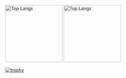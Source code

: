<p align="left"> 
  <img alt="Top Langs" height="180px" width="auto" src="https://github-readme-stats.vercel.app/api/top-langs/?username=AkiHayashi&layout=compact&theme=cobalt">
  <img alt="Top Langs" height="180px" width="auto" src="https://github-readme-stats.vercel.app/api?username=AkiHayashi&show_icons=true&theme=cobalt">
</p>

[![trophy](https://github-profile-trophy.vercel.app/?username=AkiHayashi&theme=tokyonight&column=7
)](https://github.com/ryo-ma/github-profile-trophy)


<!--
**AkiHayashi/AkiHayashi** is a ✨ _special_ ✨ repository because its `README.md` (this file) appears on your GitHub profile.

Here are some ideas to get you started:

- 🔭 I’m currently working on ...
- 🌱 I’m currently learning ...
- 👯 I’m looking to collaborate on ...
- 🤔 I’m looking for help with ...
- 💬 Ask me about ...
- 📫 How to reach me: ...
- 😄 Pronouns: ...
- ⚡ Fun fact: ...
-->
